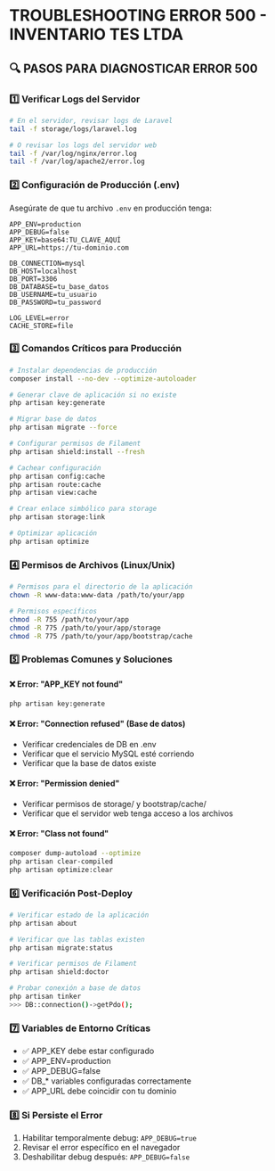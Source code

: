 # TROUBLESHOOTING ERROR 500 - INVENTARIO TES LTDA

## 🔍 PASOS PARA DIAGNOSTICAR ERROR 500

### 1️⃣ Verificar Logs del Servidor
```bash
# En el servidor, revisar logs de Laravel
tail -f storage/logs/laravel.log

# O revisar los logs del servidor web
tail -f /var/log/nginx/error.log
tail -f /var/log/apache2/error.log
```

### 2️⃣ Configuración de Producción (.env)
Asegúrate de que tu archivo `.env` en producción tenga:
```
APP_ENV=production
APP_DEBUG=false
APP_KEY=base64:TU_CLAVE_AQUÍ
APP_URL=https://tu-dominio.com

DB_CONNECTION=mysql
DB_HOST=localhost
DB_PORT=3306
DB_DATABASE=tu_base_datos
DB_USERNAME=tu_usuario
DB_PASSWORD=tu_password

LOG_LEVEL=error
CACHE_STORE=file
```

### 3️⃣ Comandos Críticos para Producción
```bash
# Instalar dependencias de producción
composer install --no-dev --optimize-autoloader

# Generar clave de aplicación si no existe
php artisan key:generate

# Migrar base de datos
php artisan migrate --force

# Configurar permisos de Filament
php artisan shield:install --fresh

# Cachear configuración
php artisan config:cache
php artisan route:cache
php artisan view:cache

# Crear enlace simbólico para storage
php artisan storage:link

# Optimizar aplicación
php artisan optimize
```

### 4️⃣ Permisos de Archivos (Linux/Unix)
```bash
# Permisos para el directorio de la aplicación
chown -R www-data:www-data /path/to/your/app

# Permisos específicos
chmod -R 755 /path/to/your/app
chmod -R 775 /path/to/your/app/storage
chmod -R 775 /path/to/your/app/bootstrap/cache
```

### 5️⃣ Problemas Comunes y Soluciones

#### ❌ Error: "APP_KEY not found"
```bash
php artisan key:generate
```

#### ❌ Error: "Connection refused" (Base de datos)
- Verificar credenciales de DB en .env
- Verificar que el servicio MySQL esté corriendo
- Verificar que la base de datos existe

#### ❌ Error: "Permission denied"
- Verificar permisos de storage/ y bootstrap/cache/
- Verificar que el servidor web tenga acceso a los archivos

#### ❌ Error: "Class not found"
```bash
composer dump-autoload --optimize
php artisan clear-compiled
php artisan optimize:clear
```

### 6️⃣ Verificación Post-Deploy
```bash
# Verificar estado de la aplicación
php artisan about

# Verificar que las tablas existen
php artisan migrate:status

# Verificar permisos de Filament
php artisan shield:doctor

# Probar conexión a base de datos
php artisan tinker
>>> DB::connection()->getPdo();
```

### 7️⃣ Variables de Entorno Críticas
- ✅ APP_KEY debe estar configurado
- ✅ APP_ENV=production
- ✅ APP_DEBUG=false  
- ✅ DB_* variables configuradas correctamente
- ✅ APP_URL debe coincidir con tu dominio

### 8️⃣ Si Persiste el Error
1. Habilitar temporalmente debug: `APP_DEBUG=true`
2. Revisar el error específico en el navegador
3. Deshabilitar debug después: `APP_DEBUG=false`
